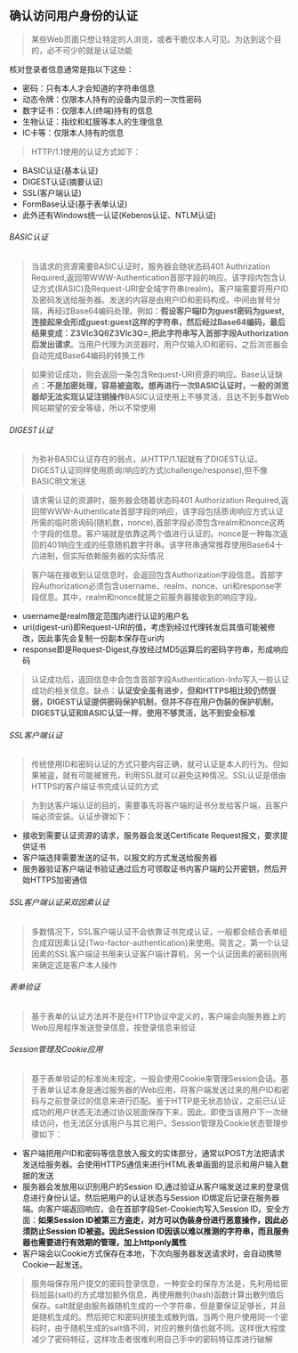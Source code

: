 ## 确认访问用户身份的认证

> 某些Web页面只想让特定的人浏览，或者干脆仅本人可见。为达到这个目的，必不可少的就是认证功能

核对登录者信息通常是指以下这些：

+ 密码：只有本人才会知道的字符串信息
+ 动态令牌：仅限本人持有的设备内显示的一次性密码
+ 数字证书：仅限本人(终端)持有的信息
+ 生物认证：指纹和虹膜等本人的生理信息
+ IC卡等：仅限本人持有的信息

> HTTP/1.1使用的认证方式如下：

+ BASIC认证(基本认证)
+ DIGEST认证(摘要认证)
+ SSL(客户端认证)
+ FormBase认证(基于表单认证)
+ 此外还有Windows统一认证(Keberos认证、NTLM认证)

###### BASIC认证

> 当请求的资源需要BASIC认证时，服务器会随状态码401 Authrization Required,返回带WWW-Authentication首部字段的响应。该字段内包含认证方式(BASIC)及Request-URI安全域字符串(realm)。客户端需要将用户ID及密码发送给服务器。发送的内容是由用户ID和密码构成。中间由冒号分隔，再经过Base64编码处理。例如：**假设客户端ID为guest密码为guest,连接起来会形成guest:guest这样的字符串，然后经过Base64编码，最后结果变成：Z3Vlc3Q6Z3VIc3Q=,把此字符串写入首部字段Authorization后发出请求**。当用户代理为浏览器时，用户仅输入ID和密码，之后浏览器会自动完成Base64编码的转换工作

> 如果验证成功，则会返回一条包含Request-URI资源的响应。Base认证缺点：**不是加密处理，容易被盗取。想再进行一次BASIC认证时，一般的浏览器却无法实现认证注销操作**BASIC认证使用上不够灵活，且达不到多数Web网站期望的安全等级，所以不常使用

###### DIGEST认证

> 为弥补BASIC认证存在的弱点，从HTTP/1.1起就有了DIGEST认证。DIGEST认证同样使用质询/响应的方式(challenge/response),但不像BASIC明文发送

> 请求需认证的资源时，服务器会随着状态码401 Authorization Required,返回带WWW-Authenticate首部字段的响应，该字段包括质询响应方式认证所需的临时质询码(随机数，nonce),首部字段必须包含realm和nonce这两个字段的信息。客户端就是依靠这两个值进行认证的。nonce是一种每次返回的401响应生成的任意随机数字符串。该字符串通常推荐使用Base64十六进制，但实际依赖服务器的实际情况

> 客户端在接收到认证信息时，会返回包含Authorization字段信息。首部字段Authorization必须包含username、realm、nonce、uri和response字段信息。其中，realm和nonce就是之前服务器接收到的响应字段。

+  username是realm限定范围内进行认证的用户名
+  uri(digest-uri)即Request-URI的值，考虑到经过代理转发后其值可能被修改，因此事先会复制一份副本保存在uri内
+  response即是Request-Digest,存放经过MD5运算后的密码字符串，形成响应码

> 认证成功后，返回信息中会包含首部字段Authentication-Info写入一些认证成功的相关信息。缺点：**认证安全虽有进步，但和HTTPS相比较仍然很弱，DIGEST认证提供密码保护机制，但并不存在用户伪装的保护机制，DIGEST认证和BASIC认证一样，使用不够灵活，达不到安全标准**

###### SSL客户端认证

> 传统使用ID和密码认证的方式只要内容正确，就可认证是本人的行为。但如果被盗，就有可能被冒充，利用SSL就可以避免这种情况。SSL认证是借由HTTPS的客户端证书完成认证的方式

> 为到达客户端认证的目的，需要事先将客户端的证书分发给客户端，且客户端必须安装。认证步骤如下：

+ 接收到需要认证资源的请求，服务器会发送Certificate Request报文，要求提供证书
+ 客户端选择需要发送的证书，以报文的方式发送给服务器
+ 服务器验证客户端证书验证通过后方可领取证书内客户端的公开密钥，然后开始HTTPS加密通信

###### SSL客户端认证采双因素认证

> 多数情况下，SSL客户端认证不会依靠证书完成认证，一般都会结合表单组合成双因素认证(Two-factor-authentication)来使用。简言之，第一个认证因素的SSL客户端证书用来认证客户端计算机，另一个认证因素的密码则用来确定这是客户本人操作

###### 表单验证

> 基于表单的认证方法并不是在HTTP协议中定义的，客户端会向服务器上的Web应用程序发送登录信息，按登录信息来验证

###### Session管理及Cookie应用

> 基于表单验证的标准尚未规定，一般会使用Cookie来管理Session会话。基于表单认证本身是通过服务器的Web应用，将客户端发送过来的用户ID和密码与之前登录过的信息来进行匹配。鉴于HTTP是无状态协议，之前已认证成功的用户状态无法通过协议层面保存下来，因此，即使当该用户下一次继续访问，也无法区分该用户与其它用户。Session管理及Cookie状态管理步骤如下：

+ 客户端把用户ID和密码等信息放入报文的实体部分，通常以POST方法把请求发送给服务器。会使用HTTPS通信来进行HTML表单画面的显示和用户输入数据的发送
+ 服务器会发放用以识别用户的Session ID,通过验证从客户端发送过来的登录信息进行身份认证。然后把用户的认证状态与Session ID绑定后记录在服务器端。向客户端返回响应，会在首部字段Set-Cookie内写入Session ID。安全方面：**如果Session ID被第三方盗走，对方可以伪装身份进行恶意操作，因此必须防止Session ID被盗。因此Session ID因该以难以推测的字符串，而且服务器也需要进行有效期的管理，加上httponly属性**
+ 客户端会以Cookie方式保存在本地，下次向服务器发送请求时，会自动携带Cookie一起发送。

> 服务端保存用户提交的密码登录信息，一种安全的保存方法是，先利用给密码加盐(salt)的方式增加额外信息，再使用散列(hash)函数计算出散列值后保存。salt就是由服务器随机生成的一个字符串，但是要保证足够长，并且是随机生成的。然后把它和密码拼接生成散列值。当两个用户使用同一个密码时，由于随机生成的salt值不同，对应的散列值也就不同。这样很大程度减少了密码特征，这样攻击者很难利用自己手中的密码特征库进行破解